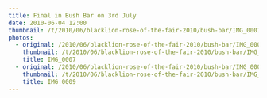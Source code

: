 ```yaml
---
title: Final in Bush Bar on 3rd July
date: 2010-06-04 12:00
thumbnail: /t/2010/06/blacklion-rose-of-the-fair-2010/bush-bar/IMG_0007.jpg
photos:
  - original: /2010/06/blacklion-rose-of-the-fair-2010/bush-bar/IMG_0007.jpg
    thumbnail: /t/2010/06/blacklion-rose-of-the-fair-2010/bush-bar/IMG_0007.jpg
    title: IMG_0007
  - original: /2010/06/blacklion-rose-of-the-fair-2010/bush-bar/IMG_0009.jpg
    thumbnail: /t/2010/06/blacklion-rose-of-the-fair-2010/bush-bar/IMG_0009.jpg
    title: IMG_0009
---
```

